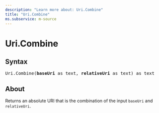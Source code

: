 ```yaml
---
description: "Learn more about: Uri.Combine"
title: "Uri.Combine"
ms.subservice: m-source
---
```

# Uri.Combine

## Syntax

<pre>
Uri.Combine(<b>baseUri</b> as text, <b>relativeUri</b> as text) as text
</pre>

## About

Returns an absolute URI that is the combination of the input `baseUri` and `relativeUri`.
